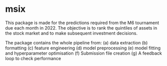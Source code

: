 # msix

This package is made for the predictions required from the M6 tournament due each month in 2022.
The objective is to rank the quintiles of assets in the stock market and to make subsequent investment decisions.

The package contains the whole pipeline from:
(a) data extraction
(b) formatting
(c) feature engineering
(d) model preprocessing
(e) model fitting and hyperparameter optimisation
(f) Submission file creation
(g) A feedback loop to check performance
